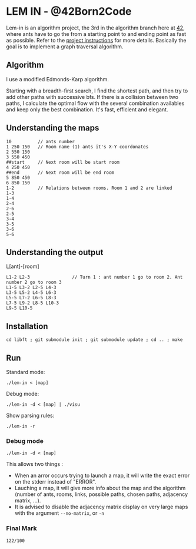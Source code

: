 # LEM IN - @42Born2Code

Lem-in is an algorithm project, the 3rd in the algorithm branch here at [42][2], where ants have to go the from a starting point to and ending point as fast as possible. Refer to the [project instructions][1] for more details. Basically the goal is to implement a graph traversal algorithm.

## Algorithm

I use a modified Edmonds-Karp algorithm.

Starting with a breadth-first search, I find the shortest path, and then try to add other paths with successive bfs. If there is a collision between two paths, I calculate the optimal flow with the several combination availables and keep only the best combination. It's fast, efficient and elegant.

## Understanding the maps

```
10          // ants number
1 250 150   // Room name (1) ants it's X-Y coordonates
2 550 150
3 550 450
##start     // Next room will be start room
4 250 450
##end       // Next room will be end room
5 850 450
6 850 150
1-2         // Relations between rooms. Room 1 and 2 are linked
1-3
1-4
2-4
2-6
2-5
3-4
3-5
3-6
5-6
```

## Understanding the output

L[ant]-[room]
```
L1-2 L2-3                // Turn 1 : ant number 1 go to room 2. Ant number 2 go to room 3
L1-5 L3-2 L2-5 L4-3
L3-5 L5-2 L4-5 L6-3
L5-5 L7-2 L6-5 L8-3
L7-5 L9-2 L8-5 L10-3
L9-5 L10-5
```

## Installation

`cd libft ; git submodule init ; git submodule update ; cd .. ; make`

## Run

Standard mode: 

`./lem-in < [map]`

Debug mode:

`./lem-in -d < [map] | ./visu`

Show parsing rules:

`./lem-in -r`

### Debug mode

`./lem-in -d < [map]`

This allows two things : 
- When an arror occurs trying to launch a map, it will write the exact error on the stderr instead of "ERROR".
- Lauching a map, it will give more info about the map and the algorithm (number of ants, rooms, links, possible paths, chosen paths, adjacency matrix, ...).
- It is advised to disable the adjacency matrix display on very large maps with the argument `--no-matrix`, or `-n`

### Final Mark

`122/100`

[1]: https://github.com/jon-finkel/lem-in/blob/master/project_instructions/lem-in.en.pdf "Lem-in PDF"
[2]: http://42.fr "42 Paris"
